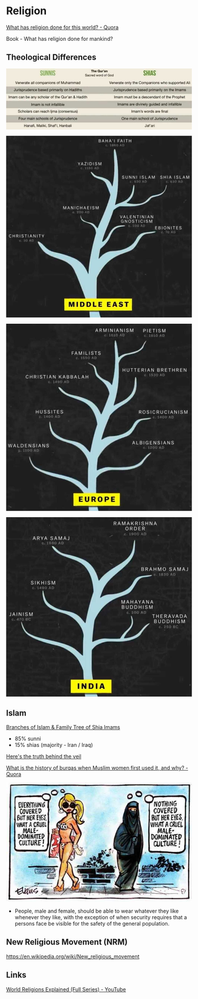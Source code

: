 # Religion

[What has religion done for this world? - Quora](https://www.quora.com/What-has-religion-done-for-this-world)

Book - What has religion done for mankind?

## Theological Differences

![image](../../media/Religion-image1.jpg)

![image](../../media/Religion-image2.jpg)

![image](../../media/Religion-image3.jpg)

![image](../../media/Religion-image4.jpg)

## Islam

[Branches of Islam & Family Tree of Shia Imams](https://www.youtube.com/watch?v=e5YynfMfJXA)

- 85% sunni
- 15% shias (majority - Iran / Iraq)

[Here's the truth behind the veil](https://timesofindia.indiatimes.com/heres-the-truth-behind-the-veil/articleshow/5516871.cms)

[What is the history of burqas when Muslim women first used it, and why? - Quora](https://www.quora.com/What-is-the-history-of-burqas-when-Muslim-women-first-used-it-and-why)

![veil](../../media/Pasted%20image%2020240819131213.jpg)

- People, male and female, should be able to wear whatever they like whenever they like, with the exception of when security requires that a persons face be visible for the safety of the general population.

## New Religious Movement (NRM)

https://en.wikipedia.org/wiki/New_religious_movement

## Links

[World Religions Explained (Full Series) - YouTube](https://www.youtube.com/watch?v=nxhSOcyPCVo&ab_channel=UsefulCharts)
